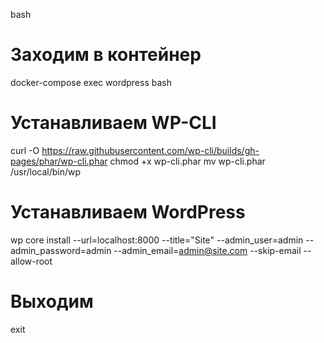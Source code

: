 bash

# Заходим в контейнер

docker-compose exec wordpress bash

# Устанавливаем WP-CLI

curl -O https://raw.githubusercontent.com/wp-cli/builds/gh-pages/phar/wp-cli.phar
chmod +x wp-cli.phar
mv wp-cli.phar /usr/local/bin/wp

# Устанавливаем WordPress

wp core install --url=localhost:8000 --title="Site" --admin_user=admin --admin_password=admin --admin_email=admin@site.com --skip-email --allow-root

# Выходим

exit
